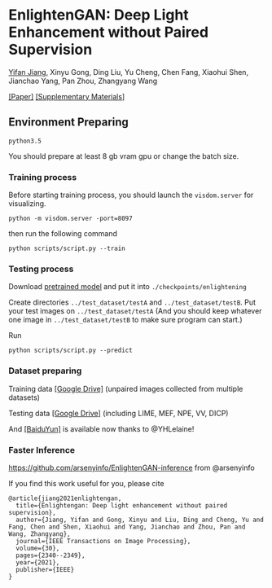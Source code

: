 # EnlightenGAN: Deep Light Enhancement without Paired Supervision
[Yifan Jiang](https://yifanjiang19.github.io/), Xinyu Gong, Ding Liu, Yu Cheng, Chen Fang, Xiaohui Shen, Jianchao Yang, Pan Zhou, Zhangyang Wang

[[Paper]](https://arxiv.org/abs/1906.06972) [[Supplementary Materials]](https://yifanjiang.net/files/EnlightenGAN_Supplementary.pdf)



## Environment Preparing
```
python3.5
```
You should prepare at least 8 gb vram gpu or change the batch size. 




### Training process
Before starting training process, you should launch the `visdom.server` for visualizing.

```python -m visdom.server -port=8097```

then run the following command

```python scripts/script.py --train```

### Testing process

Download [pretrained model](https://drive.google.com/file/d/1AkV-n2MdyfuZTFvcon8Z4leyVb0i7x63/view?usp=sharing) and put it into `./checkpoints/enlightening`

Create directories `../test_dataset/testA` and `../test_dataset/testB`. Put your test images on `../test_dataset/testA` (And you should keep whatever one image in `../test_dataset/testB` to make sure program can start.)

Run

```python scripts/script.py --predict ```

### Dataset preparing

Training data [[Google Drive]](https://drive.google.com/drive/folders/1KivxOm79VidSJnJrMV9osr751UD68pCu?usp=sharing) (unpaired images collected from multiple datasets)

Testing data [[Google Drive]](https://drive.google.com/drive/folders/1PrvL8jShZ7zj2IC3fVdDxBY1oJR72iDf?usp=sharing) (including LIME, MEF, NPE, VV, DICP)

And [[BaiduYun]](https://github.com/TAMU-VITA/EnlightenGAN/issues/28) is available now thanks to @YHLelaine!

### Faster Inference
https://github.com/arsenyinfo/EnlightenGAN-inference from @arsenyinfo



If you find this work useful for you, please cite
```
@article{jiang2021enlightengan,
  title={Enlightengan: Deep light enhancement without paired supervision},
  author={Jiang, Yifan and Gong, Xinyu and Liu, Ding and Cheng, Yu and Fang, Chen and Shen, Xiaohui and Yang, Jianchao and Zhou, Pan and Wang, Zhangyang},
  journal={IEEE Transactions on Image Processing},
  volume={30},
  pages={2340--2349},
  year={2021},
  publisher={IEEE}
}
```
